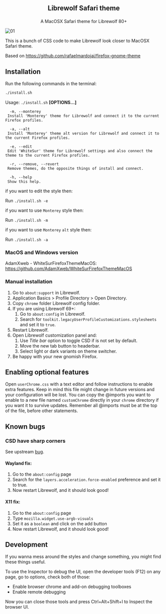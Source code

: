 
## <p align="center">Librewolf Safari theme</p>

<p align="center">A MacOSX Safari theme for Librewolf 80+</p>

![01](https://github.com/vinceliuice/WhiteSur-gtk-theme/blob/pictures/pictures/firefox.svg?raw=true)

This is a bunch of CSS code to make Librewolf look closer to MacOSX Safari theme.

Based on https://github.com/rafaelmardojai/firefox-gnome-theme

## Installation

Run the following commands in the terminal:

```sh
./install.sh
```

Usage:  `./install.sh`  **[OPTIONS...]**

```
  -m, --monterey 
 Install 'Monterey' theme for Librewolf and connect it to the current Firefox profiles. 

  -a, --alt 
 Install 'Monterey' theme alt version for Librewolf and connect it to the current Firefox profiles. 

  -e, --edit 
 Edit 'WhiteSur' theme for Librewolf settings and also connect the theme to the current Firefox profiles. 

  -r, --remove, --revert 
 Remove themes, do the opposite things of install and connect. 

  -h, --help 
 Show this help. 
```

if you want to edit the style then:

Run `./install.sh -e`

if you want to use `Monterey` style then:

Run `./install.sh -m`

if you want to use `Monterey` `alt` style then:

Run `./install.sh -a`

### MacOS and Windows version
AdamXweb - WhiteSurFirefoxThemeMacOS: https://github.com/AdamXweb/WhiteSurFirefoxThemeMacOS

### Manual installation

1. Go to `about:support` in Librewolf.
2. Application Basics > Profile Directory > Open Directory.
3. Copy `chrome` folder Librewolf config folder.
4. If you are using Librewolf 69+:
	1. Go to `about:config` in Librewolf.
	2. Search for `toolkit.legacyUserProfileCustomizations.stylesheets` and set it to `true`.
5. Restart Librewolf.
6. Open Librewolf customization panel and:
	1. Use *Title bar* option to toggle CSD if is not set by default.
	2. Move the new tab button to headerbar.
	3. Select light or dark variants on theme switcher.
7. Be happy with your new gnomish Firefox.

## Enabling optional features
Open `userChrome.css` with a text editor and follow instructions to enable extra features. Keep in mind this file might change in future versions and your configuration will be lost. You can copy the @imports you want to enable to a new file named `customChrome` directly in your `chrome` directory if you want it to survive updates. Remember all @imports must be at the top of the file, before other statements.

## Known bugs

### CSD have sharp corners
See upstream [bug](https://bugzilla.mozilla.org/show_bug.cgi?id=1408360).

#### Wayland fix:
1. Go to the `about:config` page
2. Search for the `layers.acceleration.force-enabled` preference and set it to true.
3. Now restart Librewolf, and it should look good!

#### X11 fix:
1. Go to the `about:config` page
2. Type `mozilla.widget.use-argb-visuals`
3. Set it as a `boolean` and click on the add button
4. Now restart Librewolf, and it should look good!

## Development

If you wanna mess around the styles and change something, you might find these
things useful.

To use the Inspector to debug the UI, open the developer tools (F12) on any
page, go to options, check both of those:

- Enable browser chrome and add-on debugging toolboxes
- Enable remote debugging

Now you can close those tools and press Ctrl+Alt+Shift+I to Inspect the browser
UI.
